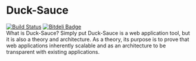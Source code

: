 Duck-Sauce
==========
[![Build Status](https://travis-ci.org/fassetar/Duck-Sauce.svg?branch=master)](https://travis-ci.org/fassetar/Duck-Sauce)
[![Bitdeli Badge](https://d2weczhvl823v0.cloudfront.net/fassetar/duck-sauce/trend.png)](https://bitdeli.com/free "Bitdeli Badge")
<br/>
What is Duck-Sauce?
Simply put Duck-Sauce is a web application tool, but it is also a theory and architecture. As a theory, its purpose is to prove that web applications inherently scalable and as an architecture to be transparent with existing applications. 


